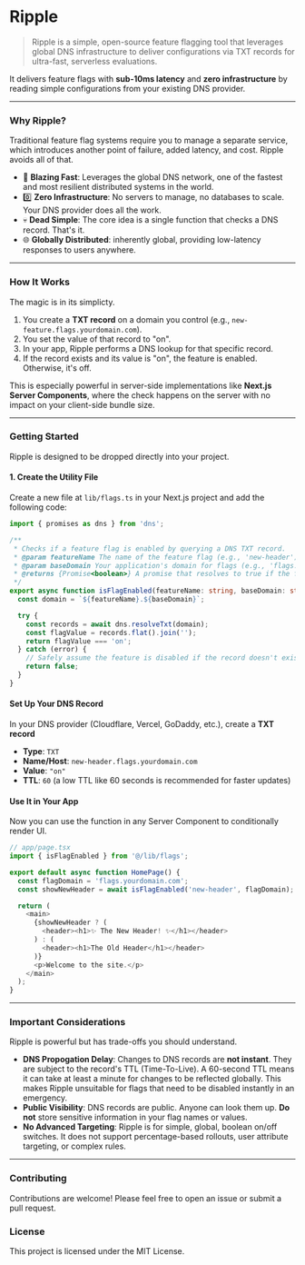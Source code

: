 # Ripple

> Ripple is a simple, open-source feature flagging tool that leverages global DNS infrastructure to deliver configurations via TXT records for ultra-fast, serverless evaluations.

It delivers feature flags with **sub-10ms latency** and **zero infrastructure** by reading simple configurations from your existing DNS provider.

***

### Why Ripple?

Traditional feature flag systems require you to manage a separate service, which introduces another point of failure, added latency, and cost. Ripple avoids all of that.

- 🚀 **Blazing Fast**: Leverages the global DNS network, one of the fastest and most resilient distributed systems in the world.
- 0️⃣ **Zero Infrastructure**: No servers to manage, no databases to scale. Your DNS provider does all the work.
- 💀 **Dead Simple**: The core idea is a single function that checks a DNS record. That's it.
- 🌐 **Globally Distributed**: inherently global, providing low-latency responses to users anywhere.

***

### How It Works

The magic is in its simplicty.
1. You create a **TXT record** on a domain you control (e.g., `new-feature.flags.yourdomain.com`).
2. You set the value of that record to "on".
3. In your app, Ripple performs a DNS lookup for that specific record.
4. If the record exists and its value is "on", the feature is enabled. Otherwise, it's off.

This is especially powerful in server-side implementations like **Next.js Server Components**, where the check happens on the server with no impact on your client-side bundle size.

***

### Getting Started

Ripple is designed to be dropped directly into your project.

#### 1. Create the Utility File

Create a new file at `lib/flags.ts` in your Next.js project and add the following code:

```typescript
import { promises as dns } from 'dns';

/**
 * Checks if a feature flag is enabled by querying a DNS TXT record.
 * @param featureName The name of the feature flag (e.g., 'new-header').
 * @param baseDomain Your application's domain for flags (e.g., 'flags.yourdomain.com').
 * @returns {Promise<boolean>} A promise that resolves to true if the flag is 'on', otherwise false.
 */
export async function isFlagEnabled(featureName: string, baseDomain: string): Promise<boolean> {
  const domain = `${featureName}.${baseDomain}`;

  try {
    const records = await dns.resolveTxt(domain);
    const flagValue = records.flat().join('');
    return flagValue === 'on';
  } catch (error) {
    // Safely assume the feature is disabled if the record doesn't exist.
    return false;
  }
}
```
#### Set Up Your DNS Record

In your DNS provider (Cloudflare, Vercel, GoDaddy, etc.), create a **TXT record**
- **Type**: `TXT`
- **Name/Host**: `new-header.flags.yourdomain.com`
- **Value**: `"on"`
- **TTL**: `60` (a low TTL like 60 seconds is recommended for faster updates)

#### Use It in Your App

Now you can use the function in any Server Component to conditionally render UI.
```typescript
// app/page.tsx
import { isFlagEnabled } from '@/lib/flags';

export default async function HomePage() {
  const flagDomain = 'flags.yourdomain.com';
  const showNewHeader = await isFlagEnabled('new-header', flagDomain);

  return (
    <main>
      {showNewHeader ? (
        <header><h1>✨ The New Header! ✨</h1></header>
      ) : (
        <header><h1>The Old Header</h1></header>
      )}
      <p>Welcome to the site.</p>
    </main>
  );
}
```
***
### Important Considerations

Ripple is powerful but has trade-offs you should understand.
- **DNS Propogation Delay**: Changes to DNS records are **not instant**. They are subject to the record's TTL (Time-To-Live). A 60-second TTL means it can take at least a minute for changes to be reflected globally. This makes Ripple unsuitable for flags that need to be disabled instantly in an emergency.
- **Public Visibility**: DNS records are public. Anyone can look them up. **Do not** store sensitive information in your flag names or values.
- **No Advanced Targeting**: Ripple is for simple, global, boolean on/off switches. It does not support percentage-based rollouts, user attribute targeting, or complex rules.

***

### Contributing
Contributions are welcome! Please feel free to open an issue or submit a pull request.

### License

This project is licensed under the MIT License.
